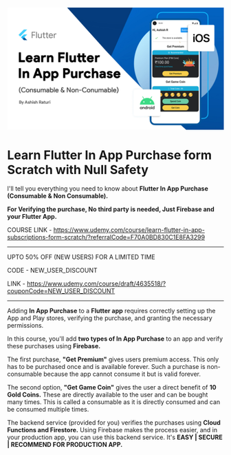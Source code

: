 ![Showcaes View - Simform LLC.](https://github.com/Ashish-Raturi/images/blob/master/Cover_Page.jpg)


# Learn Flutter In App Purchase form Scratch with Null Safety
I'll tell you everything you need to know about **Flutter In App Purchase (Consumable & Non Consumable).**

**For Verifying the purchase, No third party is needed, Just Firebase and your Flutter App.**

COURSE LINK - https://www.udemy.com/course/learn-flutter-in-app-subscriptions-form-scratch/?referralCode=F70A0BD830C1E8FA3299

--------------------------------------------------------------

UPTO 50% OFF (NEW USERS) FOR A LIMITED TIME

CODE - NEW_USER_DISCOUNT

LINK - https://www.udemy.com/course/draft/4635518/?couponCode=NEW_USER_DISCOUNT

--------------------------------------------------------------


Adding **In App Purchase** to a **Flutter app** requires correctly setting up the App and Play stores, verifying the purchase, and granting the necessary permissions.

In this course, you'll add **two types of In App Purchase** to an app and verify these purchases using **Firebase.**

The first purchase, **"Get Premium"** gives users premium access. This only has to be purchased once and is available forever. Such a purchase is non-consumable because the app cannot consume it but is valid forever.

The second option, **"Get Game Coin"** gives the user a direct benefit of **10 Gold Coins.** These are directly available to the user and can be bought many times. This is called a consumable as it is directly consumed and can be consumed multiple times.

The backend service (provided for you) verifies the purchases using **Cloud Functions and Firestore.** Using Firebase makes the process easier, and in your production app, you can use this backend service. It's **EASY | SECURE | RECOMMEND FOR PRODUCTION APP.**
